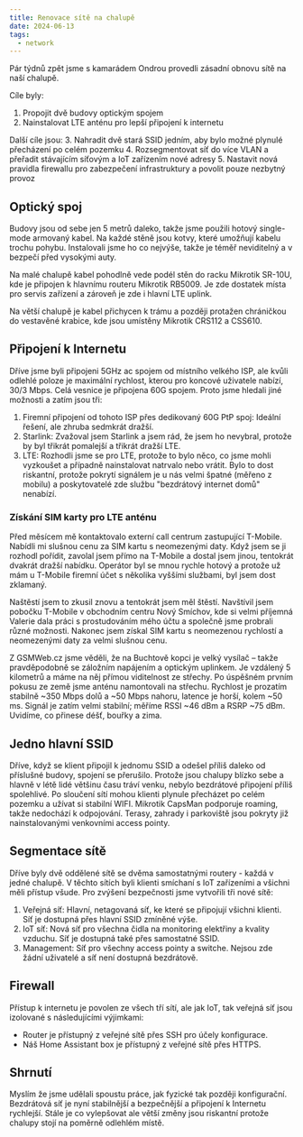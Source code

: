 ```yaml
---
title: Renovace sítě na chalupě
date: 2024-06-13
tags:
  - network
---
```


Pár týdnů zpět jsme s kamarádem Ondrou provedli zásadní obnovu sítě na naší chalupě.

Cíle byly:
1. Propojit dvě budovy optickým spojem
2. Nainstalovat LTE anténu pro lepší připojení k internetu

Další cíle jsou:
3. Nahradit dvě stará SSID jedním, aby bylo možné plynulé přecházení po celém pozemku
4. Rozsegmentovat síť do více VLAN a přeřadit stávajícím síťovým a IoT zařízením nové adresy
5. Nastavit nová pravidla firewallu pro zabezpečení infrastruktury a povolit pouze nezbytný provoz

<!--more-->

## Optický spoj
Budovy jsou od sebe jen 5 metrů daleko, takže jsme použili hotový single-mode armovaný kabel. Na každé stěně jsou kotvy, které umožňují kabelu trochu pohybu. Instalovali jsme ho co nejvýše, takže je téměř neviditelný a v bezpečí před vysokými auty.

Na malé chalupě kabel pohodlně vede podél stěn do racku Mikrotik SR-10U, kde je připojen k hlavnímu routeru Mikrotik RB5009. Je zde dostatek místa pro servis zařízení a zároveň je zde i hlavní LTE uplink.

Na větší chalupě je kabel přichycen k trámu a později protažen chráničkou do vestavěné krabice, kde jsou umístěny Mikrotik CRS112 a CSS610.

## Připojení k Internetu
Dříve jsme byli připojeni 5GHz ac spojem od místního velkého ISP, ale kvůli odlehlé poloze je maximální rychlost, kterou pro koncové uživatele nabízí, 30/3 Mbps. Celá vesnice je připojena 60G spojem. Proto jsme hledali jiné možnosti a zatím jsou tři:

1) Firemní připojení od tohoto ISP přes dedikovaný 60G PtP spoj: Ideální řešení, ale zhruba sedmkrát dražší.
2) Starlink: Zvažoval jsem Starlink a jsem rád, že jsem ho nevybral, protože by byl třikrát pomalejší a třikrát dražší LTE.
3) LTE: Rozhodli jsme se pro LTE, protože to bylo něco, co jsme mohli vyzkoušet a případně nainstalovat natrvalo nebo vrátit. Bylo to dost riskantní, protože pokrytí signálem je u nás velmi špatné (měřeno z mobilu) a poskytovatelé zde službu "bezdrátový internet domů" nenabízí.

### Získání SIM karty pro LTE anténu

Před měsícem mě kontaktovalo externí call centrum zastupující T-Mobile. Nabídli mi slušnou cenu za SIM kartu s neomezenými daty. Když jsem se ji rozhodl pořídit, zavolal jsem přímo na T-Mobile a dostal jsem jinou, tentokrát dvakrát dražší nabídku. Operátor byl se mnou rychle hotový a protože už mám u T-Mobile firemní účet s několika vyššími službami, byl jsem dost zklamaný.

Naštěstí jsem to zkusil znovu a tentokrát jsem měl štěstí. Navštívil jsem pobočku T-Mobile v obchodním centru Nový Smíchov, kde si velmi příjemná Valerie dala práci s prostudováním mého účtu a společně jsme probrali různé možnosti. Nakonec jsem získal SIM kartu s neomezenou rychlostí a neomezenými daty za velmi slušnou cenu.

Z GSMWeb.cz jsme věděli, že na Buchtově kopci je velký vysílač – takže pravděpodobně se záložním napájením a optickým uplinkem. Je vzdálený 5 kilometrů a máme na něj přímou viditelnost ze střechy. Po úspěšném prvním pokusu ze země jsme anténu namontovali na střechu. Rychlost je prozatím stabilně ~350 Mbps dolů a ~50 Mbps nahoru, latence je horší, kolem ~50 ms. Signál je zatím velmi stabilní; měříme RSSI ~46 dBm a RSRP ~75 dBm. Uvidíme, co přinese déšť, bouřky a zima.

## Jedno hlavní SSID

Dříve, když se klient připojil k jednomu SSID a odešel příliš daleko od příslušné budovy, spojení se přerušilo. Protože jsou chalupy blízko sebe a hlavně v létě lidé většinu času tráví venku, nebylo bezdrátové připojení příliš spolehlivé. Po sloučení sítí mohou klienti plynule přecházet po celém pozemku a užívat si stabilní WIFI. Mikrotik CapsMan podporuje roaming, takže nedochází k odpojování. Terasy, zahrady i parkoviště jsou pokryty již nainstalovanými venkovními access pointy.

## Segmentace sítě

Dříve byly dvě oddělené sítě se dvěma samostatnými routery - každá v jedné chalupě. V těchto sítích byli klienti smíchaní s IoT zařízeními a všichni měli přístup všude. Pro zvýšení bezpečnosti jsme vytvořili tři nové sítě:

1) Veřejná síť: Hlavní, netagovaná síť, ke které se připojují všichni klienti. Síť je dostupná přes hlavní SSID zmíněné výše.
2) IoT síť: Nová síť pro všechna čidla na monitoring elektřiny a kvality vzduchu. Síť je dostupná také přes samostatné SSID.
3) Management: Síť pro všechny access pointy a switche. Nejsou zde žádní uživatelé a síť není dostupná bezdrátově.

## Firewall

Přístup k internetu je povolen ze všech tří sítí, ale jak IoT, tak veřejná síť jsou izolované s následujícími výjimkami:

* Router je přístupný z veřejné sítě přes SSH pro účely konfigurace.
* Náš Home Assistant box je přístupný z veřejné sítě přes HTTPS.

## Shrnutí

Myslím že jsme udělali spoustu práce, jak fyzické tak později konfigurační. Bezdrátová síť je nyní stabilnější a bezpečnější a připojení k Internetu rychlejší. Stále je co vylepšovat ale větší změny jsou riskantní protože chalupy stojí na poměrně odlehlém místě.
